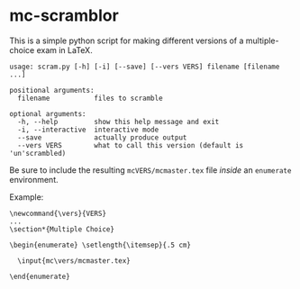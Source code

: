 # mc-scramblor

This is a simple python script for making different versions of a multiple-choice exam in LaTeX.

```
usage: scram.py [-h] [-i] [--save] [--vers VERS] filename [filename ...]

positional arguments:
  filename           files to scramble

optional arguments:
  -h, --help         show this help message and exit
  -i, --interactive  interactive mode
  --save             actually produce output
  --vers VERS        what to call this version (default is 'un'scrambled)
```

Be sure to include the resulting `mcVERS/mcmaster.tex` file _inside_ an `enumerate` environment.

Example:
```
\newcommand{\vers}{VERS}
...
\section*{Multiple Choice}

\begin{enumerate} \setlength{\itemsep}{.5 cm}

  \input{mc\vers/mcmaster.tex}

\end{enumerate}
```
